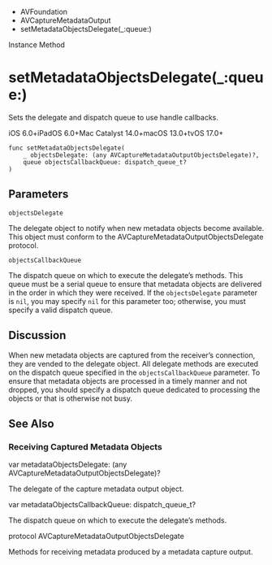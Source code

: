 

- AVFoundation
- AVCaptureMetadataOutput
-  setMetadataObjectsDelegate(\_:queue:) 

Instance Method

# setMetadataObjectsDelegate(\_:queue:)

Sets the delegate and dispatch queue to use handle callbacks.

iOS 6.0+iPadOS 6.0+Mac Catalyst 14.0+macOS 13.0+tvOS 17.0+

``` source
func setMetadataObjectsDelegate(
    _ objectsDelegate: (any AVCaptureMetadataOutputObjectsDelegate)?,
    queue objectsCallbackQueue: dispatch_queue_t?
)
```

## Parameters 

`objectsDelegate`  

The delegate object to notify when new metadata objects become available. This object must conform to the AVCaptureMetadataOutputObjectsDelegate protocol.

`objectsCallbackQueue`  

The dispatch queue on which to execute the delegate’s methods. This queue must be a serial queue to ensure that metadata objects are delivered in the order in which they were received. If the `objectsDelegate` parameter is `nil`, you may specify `nil` for this parameter too; otherwise, you must specify a valid dispatch queue.

## Discussion

When new metadata objects are captured from the receiver’s connection, they are vended to the delegate object. All delegate methods are executed on the dispatch queue specified in the `objectsCallbackQueue` parameter. To ensure that metadata objects are processed in a timely manner and not dropped, you should specify a dispatch queue dedicated to processing the objects or that is otherwise not busy.

## See Also

### Receiving Captured Metadata Objects

var metadataObjectsDelegate: (any AVCaptureMetadataOutputObjectsDelegate)?

The delegate of the capture metadata output object.

var metadataObjectsCallbackQueue: dispatch_queue_t?

The dispatch queue on which to execute the delegate’s methods.

protocol AVCaptureMetadataOutputObjectsDelegate

Methods for receiving metadata produced by a metadata capture output.

